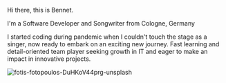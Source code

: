 Hi there, this is Bennet.

I'm a Software Developer and Songwriter from Cologne, Germany

I started coding during pandemic when I couldn't touch the stage as a singer, now ready to embark on an exciting new journey.
Fast learning and detail-oriented team player seeking growth in IT and eager to make an impact in innovative projects.

![fotis-fotopoulos-DuHKoV44prg-unsplash](https://github.com/benkutdev/benkutdev/assets/125696202/8d253585-b84a-4bcc-9d3a-1254b3b524ef)

